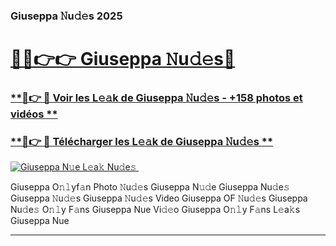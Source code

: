 ### Giuseppa 𝙽u𝚍𝚎s 2025  

# <h1><a href="(https://rebrand.ly/accesvip">🔗🔗👉👉 Giuseppa 𝙽u𝚍𝚎s🔗</a></h1>

### [ **🔗👉 🔴 Voir les L𝚎𝚊k de Giuseppa 𝙽u𝚍𝚎s - +158 photos et vidéos **](https://rebrand.ly/accesvip)
### [ **🔗👉 🔴 Télécharger les L𝚎𝚊k de Giuseppa 𝙽u𝚍𝚎s **](https://rebrand.ly/accesvip)  

[![Giuseppa N𝚞e L𝚎a𝚔 Nu𝚍e𝚜 ](https://i.imgur.com/0qMVB7G.gif)](https://rebrand.ly/accesvip)  

Giuseppa O𝚗𝚕yf𝚊n Photo 𝙽u𝚍𝚎s
Giuseppa N𝚞𝚍e
Giuseppa Nu𝚍e𝚜
Giuseppa 𝙽u𝚍𝚎s
Giuseppa 𝙽u𝚍𝚎s Video
Giuseppa OF 𝙽u𝚍𝚎s
Giuseppa Nu𝚍e𝚜 O𝚗𝚕y F𝚊ns
Giuseppa Nue Vi𝚍𝚎o
Giuseppa O𝚗𝚕y F𝚊ns L𝚎a𝚔s
Giuseppa Nue

___  
